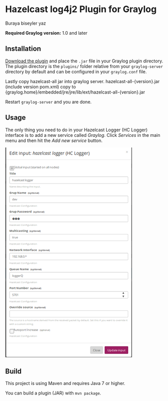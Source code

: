 Hazelcast log4j2 Plugin for Graylog
============================

Buraya biseyler yaz

**Required Graylog version:** 1.0 and later

## Installation

[Download the plugin](https://github.com/kutuni/graylog-plugin-hazelcast/blob/master/target/hcplugin-0.1.jar)
and place the `.jar` file in your Graylog plugin directory. The plugin directory
is the `plugins/` folder relative from your `graylog-server` directory by default
and can be configured in your `graylog.conf` file.

Lastly copy hazelcast-all jar into graylog server.
hazelcast-all-{version}.jar (include version pom.xml) copy to {graylog.home}/embedded/jre/jre/lib/ext/hazelcast-all-{version}.jar

Restart `graylog-server` and you are done.

## Usage

The only thing you need to do in your Hazelcast Logger (HC Logger)  interface is to add a new service called *Graylog*. Click *Services* in the main menu and then hit the *Add new service* button.

![Screenshot: Setup for plugin](https://github.com/kutuni/graylog-plugin-hazelcast/blob/master/graylog-hcplugin-setup.png)


## Build

This project is using Maven and requires Java 7 or higher.

You can build a plugin (JAR) with `mvn package`.
